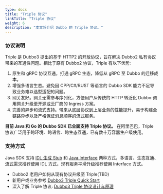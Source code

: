 ```yaml
---
type: docs
title: "Triple 协议"
linkTitle: "Triple 协议"
weight: 6
description: "本文将介绍 Dubbo 的 Triple 协议。"
---
```

### 协议说明
Triple 是 Dubbo3 提出的基于 HTTP2 的开放协议，旨在解决 Dubbo2 私有协议带来的互通性问题。相比于原有 Dubbo2 协议，Triple 有以下优势:

1. 原生和 gRPC 协议互通。打通 gRPC 生态，降低从 gRPC 至 Dubbo 的迁移成本。
2. 增强多语言生态。避免因 CPP/C#/RUST 等语言的 Dubbo SDK 能力不足导致业务难以选型适配的问题。
3. 网关友好。网关无需参与序列化，方便用户从传统的 HTTP 转泛化 Dubbo 调用网关升级至开源或云厂商的 Ingress 方案。
4. 完善的异步和流式支持。带来从底层协议到上层业务的性能提升，易于构建全链路异步以及严格保证消息顺序的流式服务。

**目前 Java 和 Go 的 Dubbo SDK 已全面支持 Triple 协议。** 在阿里巴巴，Triple 协议广泛用于跨环境、跨语言、跨生态互通，已有数十万容器生产级使用。

### 支持方式
Java SDK 支持 [IDL 生成 Stub](/zh-cn/docs3-v2/java-sdk/quick-start/idl)
和 [Java Interface](/zh-cn/docs3-v2/java-sdk/quick-start/idl) 两种方式，多语言、生态互通、流式需求推荐使用 IDL 方式，现有服务平滑升级推荐使用
Interface 方式。

- Dubbo2 老用户如何从现有协议升级至 Triple(TBD)
- 新用户或业务参考 [Dubbo3 Triple Quick Start](/zh-cn/docs3-v2/java-sdk/quick-start/idl/)
- 深入了解 Triple 协议: [Dubbo3 Triple 协议设计与原理](https://github.com/apache/dubbo-awesome/blob/master/proposals/D0-triple.md)
